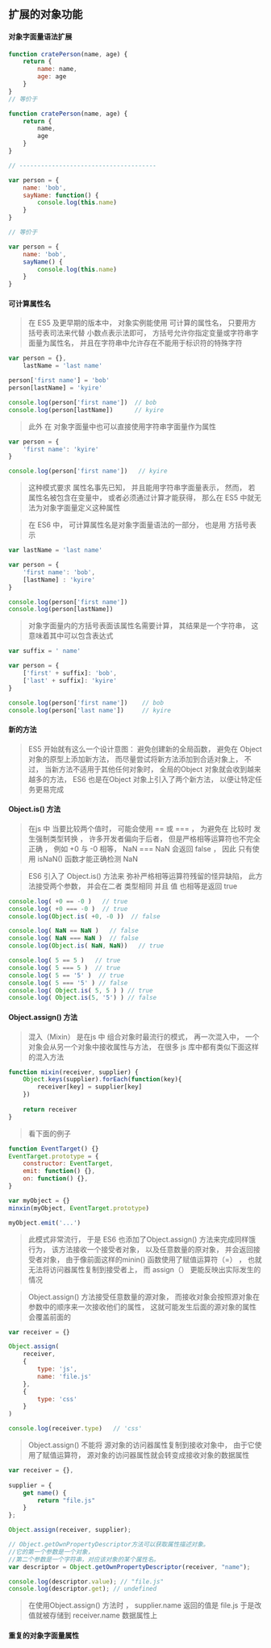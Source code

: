 ## 扩展的对象功能



#### 对象字面量语法扩展

``` javascript
function cratePerson(name, age) {
    return {
        name: name,
        age: age
    }
}
// 等价于

function cratePerson(name, age) {
    return {
        name,
        age
    }
}

// --------------------------------------

var person = {
    name: 'bob',
    sayName: function() {
        console.log(this.name)
    }
}

// 等价于

var person = {
    name: 'bob',
    sayName() {
        console.log(this.name)
    }
}
```





#### 可计算属性名

> 在 ES5 及更早期的版本中， 对象实例能使用 可计算的属性名， 只要用方括号表司法来代替 小数点表示法即可， 方括号允许你指定变量或字符串字面量为属性名， 并且在字符串中允许存在不能用于标识符的特殊字符

``` javascript
var person = {},
    lastName = 'last name'

person['first name'] = 'bob'
person[lastName] = 'kyire'

console.log(person['first name'])  // bob
console.log(person[lastName])      // kyire
```

> 此外  在 对象字面量中也可以直接使用字符串字面量作为属性

``` javascript
var person = {
    'first name': 'kyire'
}

console.log(person['first name'])   // kyire
```



> 这种模式要求 属性名事先已知， 并且能用字符串字面量表示， 然而， 若 属性名被包含在变量中， 或者必须通过计算才能获得， 那么在 ES5 中就无法为对象字面量定义这种属性



> 在 ES6 中， 可计算属性名是对象字面量语法的一部分， 也是用 方括号表示

``` javascript
var lastName = 'last name'

var person = {
    'first name': 'bob',
    [lastName] : 'kyire'
}

console.log(person['first name'])
console.log(person[lastName])
```

> 对象字面量内的方括号表面该属性名需要计算， 其结果是一个字符串， 这意味着其中可以包含表达式

``` javascript
var suffix = ' name'

var person = {
    ['first' + suffix]: 'bob',
    ['last' + suffix]: 'kyire'
}

console.log(person['first name'])    // bob
console.log(person['last name'])     // kyire
```









#### 新的方法

> ES5 开始就有这么一个设计意图： 避免创建新的全局函数， 避免在 Object 对象的原型上添加新方法， 而尽量尝试将新方法添加到合适对象上， 不过， 当新方法不适用于其他任何对象时， 全局的Object 对象就会收到越来越多的方法， ES6 也是在Object 对象上引入了两个新方法， 以便让特定任务更易完成



#### Object.is() 方法

> 在js 中 当要比较两个值时， 可能会使用 ==  或 === ， 为避免在 比较时  发生强制类型转换 ， 许多开发者偏向于后者， 但是严格相等运算符也不完全正确 ， 例如  +0 与 -0 相等，  NaN === NaN 会返回 false ， 因此 只有使用 isNaN() 函数才能正确检测 NaN



> ES6 引入了 Object.is() 方法来 弥补严格相等运算符残留的怪异缺陷， 此方法接受两个参数， 并会在二者 类型相同 并且 值 也相等是返回 true 

``` javascript
console.log( +0 == -0 )   // true
console.log( +0 === -0 )  // true
console.log(Object.is( +0, -0 ))  // false

console.log( NaN == NaN )   // false
console.log( NaN === NaN )  // false
console.log(Object.is( NaN, NaN))   // true

console.log( 5 == 5 )   // true
console.log( 5 === 5 )  // true
console.log( 5 == '5' )  // true
console.log( 5 === '5' ) // false
console.log( Object.is( 5, 5 ) ) // true
console.log( Object.is(5, '5') ) // false
```





#### Object.assign() 方法

> 混入（Mixin） 是在js 中 组合对象时最流行的模式， 再一次混入中， 一个对象会从另一个对象中接收属性与方法， 在很多 js 库中都有类似下面这样的混入方法

``` javascript
function mixin(receiver, supplier) {
    Object.keys(supplier).forEach(function(key){
        receiver[key] = supplier[key]
    })
    
    return receiver
}
```

> 看下面的例子

``` javascript
function EventTarget() {}
EventTarget.prototype = {
    constructor: EventTarget,
    emit: function() {},
    on: function() {},
}

var myObject = {}
minxin(myObject, EventTarget.prototype)

myObject.emit('...')
```

> 此模式非常流行， 于是 ES6 也添加了Object.assign() 方法来完成同样饿行为， 该方法接收一个接受者对象， 以及任意数量的原对象， 并会返回接受者对象，  由于像前面这样的minin() 函数使用了赋值运算符（=） ， 也就无法将访问器属性复制到接受者上， 而 assign（） 更能反映出实际发生的情况

> Object.assign() 方法接受任意数量的源对象， 而接收对象会按照源对象在参数中的顺序来一次接收他们的属性， 这就可能发生后面的源对象的属性会覆盖前面的

``` javascript
var receiver = {}

Object.assign(
    receiver,
    {
        type: 'js',
        name: 'file.js'
    },
    {
        type: 'css'
    }
)

console.log(receiver.type)   // 'css'
```



> Object.assign() 不能将 源对象的访问器属性复制到接收对象中， 由于它使用了赋值运算符， 源对象的访问器属性就会转变成接收对象的数据属性

``` javascript
var receiver = {},
    
supplier = {
    get name() {
    	return "file.js"
    }
};

Object.assign(receiver, supplier);

// Object.getOwnPropertyDescriptor方法可以获取属性描述对象。
//它的第一个参数是一个对象，
//第二个参数是一个字符串，对应该对象的某个属性名。
var descriptor = Object.getOwnPropertyDescriptor(receiver, "name");

console.log(descriptor.value); // "file.js"
console.log(descriptor.get); // undefined
```

> 在使用Object.assign() 方法时 ， supplier.name 返回的值是 file.js 于是改值就被存储到 receiver.name 数据属性上





#### 重复的对象字面量属性

